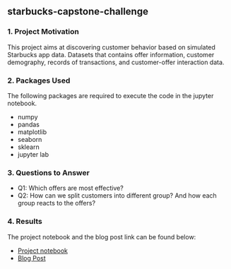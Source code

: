 ## starbucks-capstone-challenge
### 1. Project Motivation
This project aims at discovering customer behavior based on simulated Starbucks app data. Datasets that contains offer information, customer demography, records of transactions, and customer-offer interaction data.
 
### 2. Packages Used
The following packages are required to execute the code in the jupyter notebook.

* numpy
* pandas
* matplotlib
* seaborn
* sklearn
* jupyter lab

### 3. Questions to Answer
* Q1: Which offers are most effective?
* Q2: How can we split customers into different group? And how each group reacts to the offers?
### 4. Results
The project notebook and the blog post link can be found below:
* [Project notebook](https://github.com/alankashiwa/starbucks-capstone-challenge/blob/master/Starbucks_Capstone_notebook.ipynb)
* [Blog Post]()